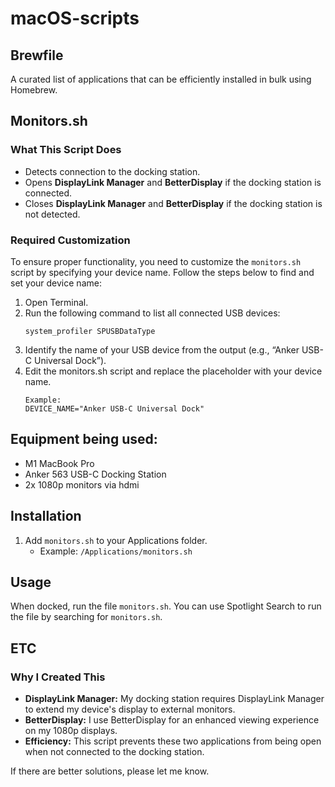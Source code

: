 # macOS-scripts

## Brewfile

A curated list of applications that can be efficiently installed in bulk using Homebrew.

## Monitors.sh

### What This Script Does

- Detects connection to the docking station.
- Opens **DisplayLink Manager** and **BetterDisplay** if the docking station is connected.
- Closes **DisplayLink Manager** and **BetterDisplay** if the docking station is not detected.

### Required Customization

To ensure proper functionality, you need to customize the `monitors.sh` script by specifying your device name. Follow the steps below to find and set your device name:

1. Open Terminal.
2. Run the following command to list all connected USB devices:
   ```
   system_profiler SPUSBDataType
3. Identify the name of your USB device from the output (e.g., “Anker USB-C Universal Dock”).
4. Edit the monitors.sh script and replace the placeholder with your device name.
    ```
    Example:
    DEVICE_NAME="Anker USB-C Universal Dock"
## Equipment being used:
- M1 MacBook Pro
- Anker 563 USB-C Docking Station
- 2x 1080p monitors via hdmi

## Installation

1. Add `monitors.sh` to your Applications folder.
   - Example: `/Applications/monitors.sh`

## Usage

When docked, run the file `monitors.sh`. You can use Spotlight Search to run the file by searching for `monitors.sh`.

## ETC

### Why I Created This

- **DisplayLink Manager:** My docking station requires DisplayLink Manager to extend my device's display to external monitors.
- **BetterDisplay:** I use BetterDisplay for an enhanced viewing experience on my 1080p displays.
- **Efficiency:** This script prevents these two applications from being open when not connected to the docking station.

If there are better solutions, please let me know.